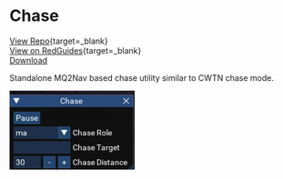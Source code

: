 # Chase

[View Repo](https://gitlab.com/aquietone/luachase){target=_blank}  
[View on RedGuides](https://www.redguides.com/community/resources/chase.2392/){target=_blank}  
[Download](https://gitlab.com/aquietone/luachase/-/archive/main/luachase-main.zip)  

Standalone MQ2Nav based chase utility similar to CWTN chase mode.

![](../images/chase.png)